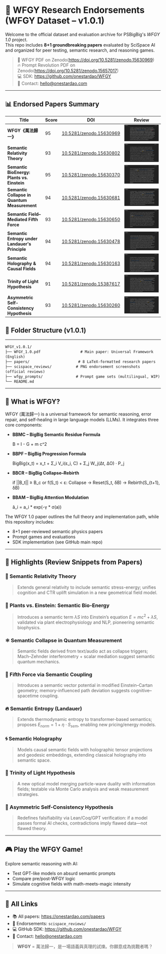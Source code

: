 # 🧠 WFGY Research Endorsements (WFGY Dataset – v1.0.1)

Welcome to the official dataset and evaluation archive for PSBigBig's *WFGY 1.0* project.  
This repo includes **8+1 groundbreaking papers** evaluated by SciSpace AI and organized for peer testing, semantic research, and reasoning games.

> 🧠 WFGY PDF on Zenodo(https://doi.org/10.5281/zenodo.15630969)   
> 🔥 Prompt Revolution PDF on Zenodo(https://doi.org/10.5281/zenodo.15657017)  
> 💻 SDK: https://github.com/onestardao/WFGY  
> 📧 Contact: hello@onestardao.com  

---
## 📊 Endorsed Papers Summary

| Title                                           | Score   | DOI                                                                | Review                                                                           |
| ----------------------------------------------- | ------- | ------------------------------------------------------------------ | -------------------------------------------------------------------------------- |
| **WFGY《萬法歸一》**                                  | 95  | [10.5281/zenodo.15630969](https://doi.org/10.5281/zenodo.15630969) | ![](scispace_reviews/SciSpace_Endorsement_WFGY_95score.png)                      |
| **Semantic Relativity Theory**                  | 93    | [10.5281/zenodo.15630802](https://doi.org/10.5281/zenodo.15630802) | ![](scispace_reviews/SciSpace_Endorsement_SemanticRelativity_PSBigBig_Score93.png)        |
| **Semantic BioEnergy: Plants vs. Einstein**     | 95  | [10.5281/zenodo.15630370](https://doi.org/10.5281/zenodo.15630370) | ![](scispace_reviews/SciSpace_Endorsement_SemanticBioEnergy_PSBigBig_Score94.png)         |
| **Semantic Collapse in Quantum Measurement**    | 94    | [10.5281/zenodo.15630681](https://doi.org/10.5281/zenodo.15630681) | ![](scispace_reviews/SciSpace_Endorsement_SemanticCollapse_PSBigBig_Score94.png)          |
| **Semantic Field–Mediated Fifth Force**         | 93  | [10.5281/zenodo.15630650](https://doi.org/10.5281/zenodo.15630650) | ![](scispace_reviews/SciSpace_Endorsement_SemanticFifthForce_PSBigBig_Score93.png)        |
| **Semantic Entropy under Landauer's Principle** | 94  | [10.5281/zenodo.15630478](https://doi.org/10.5281/zenodo.15630478) | ![](scispace_reviews/SciSpace_Endorsement_SemanticEntropy_PSBigBig_Score94.png)           |
| **Semantic Holography & Causal Fields**         | 94  | [10.5281/zenodo.15630163](https://doi.org/10.5281/zenodo.15630163) | ![](scispace_reviews/SciSpace_Endorsement_SemanticHolography_PSBigBig_Score94.png)        |
| **Trinity of Light Hypothesis**                 | 91  | [10.5281/zenodo.15387617](https://doi.org/10.5281/zenodo.15387617) | ![](scispace_reviews/SciSpace_Endorsement_TrinityOfLight_PSBigBig_Score91.png)            |
| **Asymmetric Self-Consistency Hypothesis**      | 93  | [10.5281/zenodo.15630260](https://doi.org/10.5281/zenodo.15630260) | ![](scispace_reviews/SciSpace_Endorsement_AsymmetricSelfConsistency_PSBigBig_Score93.png) |



## 📂 Folder Structure (v1.0.1)

---

```plaintext
WFGY_v1.0.1/
├── WFGY_1.0.pdf                  # Main paper: Universal Framework (English)
├── papers/                      # 8 LaTeX-formatted research papers
├── scispace_reviews/           # PNG endorsement screenshots (official reviews)
├── wfgy_prompts/               # Prompt game sets (multilingual, WIP)
└── README.md
```

---

## 📘 What is WFGY?

WFGY (萬法歸一) is a universal framework for semantic reasoning, error repair, and self-healing in large language models (LLMs). It integrates three core components:

- **BBMC – BigBig Semantic Residue Formula**  

  B = I - G + m c^2

* **BBPF – BigBig Progression Formula**

 
  BigBig(x_t) = x_t + Σ_i V_i(ε_i, C) + Σ_j W_j(Δt, ΔO) · P_j


* **BBCR – BigBig Collapse–Rebirth**


  if ||B_t|| ≥ B_c or f(S_t) < ε:
      Collapse → Reset(S_t, δB) → Rebirth(S_{t+1}, δB)


* **BBAM – BigBig Attention Modulation**


  ã_i = a_i * exp(-γ * σ(a))


The WFGY 1.0 paper outlines the full theory and implementation path, while this repository includes:

* 8+1 peer-reviewed semantic physics papers
* Prompt games and evaluations
* SDK implementation (see GitHub main repo)

---

## 🧠 Highlights (Review Snippets from Papers)

### 🎯 Semantic Relativity Theory

> Extends general relativity to include semantic stress-energy; unifies cognition and CTR uplift simulation in a new geometrical field model.

### 🌿 Plants vs. Einstein: Semantic Bio-Energy

> Introduces a semantic term $\lambda S$ into Einstein’s equation $E = mc^2 + \lambda S$, validated via plant electrophysiology and NLP, pioneering semantic biophysics.

### ⚛ Semantic Collapse in Quantum Measurement

> Semantic fields derived from text/audio act as collapse triggers; Mach–Zehnder interferometry + scalar mediation suggest semantic quantum mechanics.

### 🧲 Fifth Force via Semantic Coupling

> Introduces a semantic vector potential in modified Einstein–Cartan geometry; memory-influenced path deviation suggests cognitive–spacetime coupling.

### 🔥 Semantic Entropy (Landauer)

> Extends thermodynamic entropy to transformer-based semantics; proposes $E_{norm} = 1 + \eta \cdot S_{sem}$, enabling new pricing/energy models.

### 🌀 Semantic Holography

> Models causal semantic fields with holographic tensor projections and geodesic embeddings, extending classical holography into semantic space.

### 🌟 Trinity of Light Hypothesis

> A new optical model merging particle-wave duality with information fields; testable via Monte Carlo analysis and weak measurement strategies.
 
### 🤖 Asymmetric Self-Consistency Hypothesis

> Redefines falsifiability via Lean/Coq/GPT verification: if a model passes formal AI checks, contradictions imply flawed data—not flawed theory.
> 
---

## 🎮 Play the WFGY Game!

Explore semantic reasoning with AI:  
- Test GPT-like models on absurd semantic prompts  
- Compare pre/post-WFGY logic  
- Simulate cognitive fields with math-meets-magic intensity

---

## 🔗 All Links

- 📚 All papers: https://onestardao.com/papers  
- 🧪 Endorsements: `scispace_reviews/`  
- 💻 GitHub SDK: https://github.com/onestardao/WFGY  
- 📧 Contact: hello@onestardao.com

> **WFGY** = 萬法歸一，是一場語義與真理的試煉。你願意成為挑戰者嗎？
